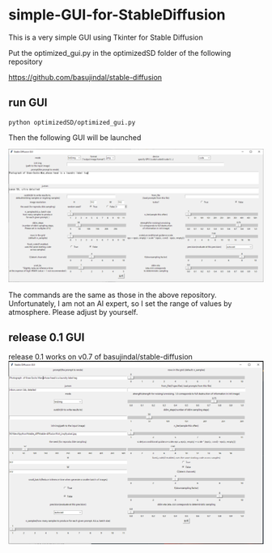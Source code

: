 # simple-GUI-for-StableDiffusion
This is a very simple GUI using Tkinter for Stable Diffusion 

Put the optimized_gui.py in the optimizedSD folder of the following repository

https://github.com/basujindal/stable-diffusion

## run GUI

```
python optimizedSD/optimized_gui.py
```

Then the following GUI will be launched

![GUI](https://raw.githubusercontent.com/kuroganegames/simple-GUI-for-StableDiffusion/main/v08.png)





The commands are the same as those in the above repository.
Unfortunately, I am not an AI expert, so I set the range of values by atmosphere.
Please adjust by yourself.


## release 0.1 GUI
release 0.1 works on v0.7 of basujindal/stable-diffusion
![GUI](https://github.com/kuroganegames/simple-GUI-for-StableDiffusion/blob/main/gui.png)
